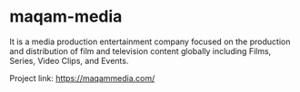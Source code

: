 # maqam-media
It is a media production entertainment company focused on the production and distribution of film and television content 
globally including Films, Series, Video Clips, and Events.
<!--  -->
Project link: https://maqammedia.com/
